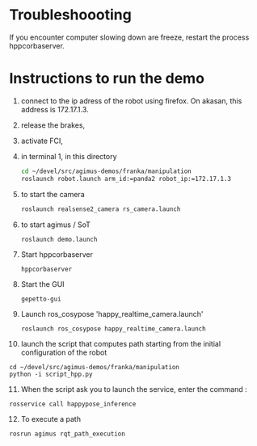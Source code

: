 # Troubleshoooting

If you encounter computer slowing down are freeze, restart the process hppcorbaserver.

# Instructions to run the demo

1. connect to the ip adress of the robot using firefox. On akasan, this
   address is 172.17.1.3.

2. release the brakes,
3. activate FCI,
4. in terminal 1, in this directory
   ```bash
   cd ~/devel/src/agimus-demos/franka/manipulation
   roslaunch robot.launch arm_id:=panda2 robot_ip:=172.17.1.3
   ```
5. to start the camera
   ```bash
   roslaunch realsense2_camera rs_camera.launch
   ```

6. to start agimus / SoT
   ```
   roslaunch demo.launch
   ```

7. Start hppcorbaserver
   ```
   hppcorbaserver
   ```

8. Start the GUI
   ```
   gepetto-gui
   ```

9. Launch ros_cosypose 'happy_realtime_camera.launch'
   ```
   roslaunch ros_cosypose happy_realtime_camera.launch
   ```

10. launch the script that computes path starting from the initial configuration
   of the robot
   ```
   cd ~/devel/src/agimus-demos/franka/manipulation
   python -i script_hpp.py
   ```

11. When the script ask you to launch the service, enter the command : 
   ```
   rosservice call happypose_inference
   ```

12. To execute a path
   ```
   rosrun agimus rqt_path_execution
   ```
